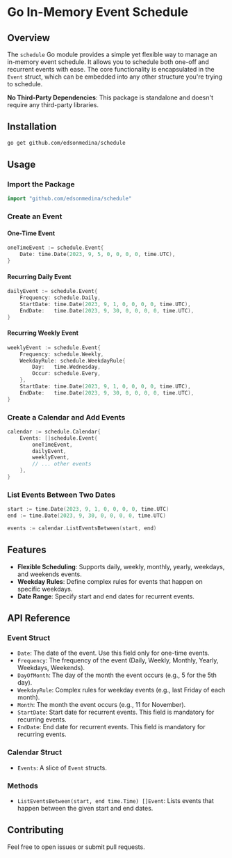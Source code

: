 # Go In-Memory Event Schedule

## Overview

The `schedule` Go module provides a simple yet flexible way to manage an in-memory event schedule. It allows you to schedule both one-off and recurrent events with ease. The core functionality is encapsulated in the `Event` struct, which can be embedded into any other structure you're trying to schedule.

**No Third-Party Dependencies**: This package is standalone and doesn't require any third-party libraries.

## Installation

```bash
go get github.com/edsonmedina/schedule
```

## Usage

### Import the Package

```go
import "github.com/edsonmedina/schedule"
```

### Create an Event

#### One-Time Event

```go
oneTimeEvent := schedule.Event{
    Date: time.Date(2023, 9, 5, 0, 0, 0, 0, time.UTC),
}
```

#### Recurring Daily Event

```go
dailyEvent := schedule.Event{
    Frequency: schedule.Daily,
    StartDate: time.Date(2023, 9, 1, 0, 0, 0, 0, time.UTC),
    EndDate:   time.Date(2023, 9, 30, 0, 0, 0, 0, time.UTC),
}
```

#### Recurring Weekly Event

```go
weeklyEvent := schedule.Event{
    Frequency: schedule.Weekly,
    WeekdayRule: schedule.WeekdayRule{
        Day:   time.Wednesday,
        Occur: schedule.Every,
    },
    StartDate: time.Date(2023, 9, 1, 0, 0, 0, 0, time.UTC),
    EndDate:   time.Date(2023, 9, 30, 0, 0, 0, 0, time.UTC),
}
```

### Create a Calendar and Add Events

```go
calendar := schedule.Calendar{
    Events: []schedule.Event{
        oneTimeEvent,
        dailyEvent,
        weeklyEvent,
        // ... other events
    },
}
```

### List Events Between Two Dates

```go
start := time.Date(2023, 9, 1, 0, 0, 0, 0, time.UTC)
end := time.Date(2023, 9, 30, 0, 0, 0, 0, time.UTC)

events := calendar.ListEventsBetween(start, end)
```

## Features

- **Flexible Scheduling**: Supports daily, weekly, monthly, yearly, weekdays, and weekends events.
- **Weekday Rules**: Define complex rules for events that happen on specific weekdays.
- **Date Range**: Specify start and end dates for recurrent events.

## API Reference

### Event Struct

- `Date`: The date of the event. Use this field only for one-time events.
- `Frequency`: The frequency of the event (Daily, Weekly, Monthly, Yearly, Weekdays, Weekends).
- `DayOfMonth`: The day of the month the event occurs (e.g., 5 for the 5th day).
- `WeekdayRule`: Complex rules for weekday events (e.g., last Friday of each month).
- `Month`: The month the event occurs (e.g., 11 for November).
- `StartDate`: Start date for recurrent events. This field is mandatory for recurring events.
- `EndDate`: End date for recurrent events. This field is mandatory for recurring events.

### Calendar Struct

- `Events`: A slice of `Event` structs.

### Methods

- `ListEventsBetween(start, end time.Time) []Event`: Lists events that happen between the given start and end dates.

## Contributing

Feel free to open issues or submit pull requests.
